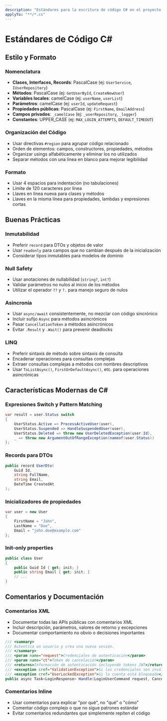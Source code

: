 ```yaml
---
description: "Estándares para la escritura de código C# en el proyecto Accesia"
applyTo: "**/*.cs"
---
```


# Estándares de Código C#

## Estilo y Formato

### Nomenclatura
- **Clases, Interfaces, Records**: PascalCase (ej: `UserService`, `IUserRepository`)
- **Métodos**: PascalCase (ej: `GetUserById`, `CreateNewUser`)
- **Variables locales**: camelCase (ej: `userName`, `userList`)
- **Parámetros**: camelCase (ej: `userId`, `updateRequest`)
- **Propiedades públicas**: PascalCase (ej: `FirstName`, `EmailAddress`)
- **Campos privados**: `_camelCase` (ej: `_userRepository`, `_logger`)
- **Constantes**: UPPER_CASE (ej: `MAX_LOGIN_ATTEMPTS`, `DEFAULT_TIMEOUT`)

### Organización del Código
- Usar directivas `#region` para agrupar código relacionado
- Orden de elementos: campos, constructores, propiedades, métodos
- Organizar usings alfabéticamente y eliminar los no utilizados
- Separar métodos con una línea en blanco para mejorar legibilidad

### Formato
- Usar 4 espacios para indentación (no tabulaciones)
- Límite de 120 caracteres por línea
- Llaves en línea nueva para clases y métodos
- Llaves en la misma línea para propiedades, lambdas y expresiones cortas

## Buenas Prácticas

### Inmutabilidad
- Preferir `record` para DTOs y objetos de valor
- Usar `readonly` para campos que no cambian después de la inicialización
- Considerar tipos inmutables para modelos de dominio

### Null Safety
- Usar anotaciones de nullabilidad (`string?`, `int?`)
- Validar parámetros no nulos al inicio de los métodos
- Utilizar el operador `??` y `?.` para manejo seguro de nulos

### Asincronía
- Usar `async/await` consistentemente, no mezclar con código sincrónico
- Incluir sufijo `Async` para métodos asincrónicos
- Pasar `CancellationToken` a métodos asincrónicos
- Evitar `.Result` y `.Wait()` para prevenir deadlocks

### LINQ
- Preferir sintaxis de método sobre sintaxis de consulta
- Encadenar operaciones para consultas complejas
- Extraer consultas complejas a métodos con nombres descriptivos
- Usar `ToListAsync()`, `FirstOrDefaultAsync()`, etc. para operaciones asincrónicas

## Características Modernas de C#

### Expresiones Switch y Pattern Matching
```csharp
var result = user.Status switch
{
    UserStatus.Active => ProcessActiveUser(user),
    UserStatus.Suspended => HandleSuspendedUser(user),
    UserStatus.Deleted => throw new UserDeletedException(user.Id),
    _ => throw new ArgumentOutOfRangeException(nameof(user.Status))
};
```

### Records para DTOs
```csharp
public record UserDto(
    Guid Id,
    string FullName,
    string Email,
    DateTime CreatedAt
);
```

### Inicializadores de propiedades
```csharp
var user = new User
{
    FirstName = "John",
    LastName = "Doe",
    Email = "john.doe@example.com"
};
```

### Init-only properties
```csharp
public class User
{
    public Guid Id { get; init; }
    public string Email { get; init; }
    // ...
}
```

## Comentarios y Documentación

### Comentarios XML
- Documentar todas las APIs públicas con comentarios XML
- Incluir descripción, parámetros, valores de retorno y excepciones
- Documentar comportamiento no obvio o decisiones importantes

```csharp
/// <summary>
/// Autentica un usuario y crea una nueva sesión.
/// </summary>
/// <param name="request">Credenciales de autenticación</param>
/// <param name="ct">Token de cancelación</param>
/// <returns>Información de autenticación incluyendo tokens JWT</returns>
/// <exception cref="ValidationException">Si las credenciales son inválidas</exception>
/// <exception cref="UserLockedException">Si la cuenta está bloqueada</exception>
public async Task<LoginResponse> Handle(LoginUserCommand request, CancellationToken ct)
```

### Comentarios Inline
- Usar comentarios para explicar "por qué", no "qué" o "cómo"
- Comentar código complejo o que no sigue patrones estándar
- Evitar comentarios redundantes que simplemente repiten el código
